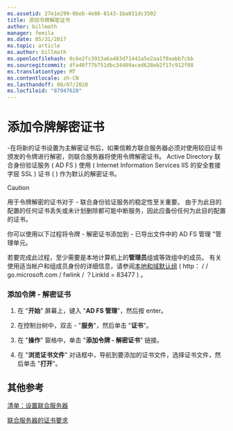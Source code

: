 ```yaml
---
ms.assetid: 27e1e299-0beb-4e86-8143-1ba031dc3502
title: 添加令牌解密证书
author: billmath
manager: femila
ms.date: 05/31/2017
ms.topic: article
ms.author: billmath
ms.openlocfilehash: 0c6e2fc3913a6a483d71441a5e2aa1f0aabb7cbb
ms.sourcegitcommit: dfa48f77b751dbc34409aced628eb2f17c912f08
ms.translationtype: MT
ms.contentlocale: zh-CN
ms.lasthandoff: 08/07/2020
ms.locfileid: "87947628"
---
```

# <a name="add-a-token-decrypting-certificate"></a>添加令牌解密证书

\-在将新的证书设置为主解密证书后，如果信赖方联合服务器必须对使用较旧证书颁发的令牌进行解密，则联合服务器将使用令牌解密证书。 Active Directory 联合身份验证服务 \( AD FS \) 使用 \( Internet Information Services IIS 的安全套接字层 SSL \) 证书 \( \) 作为默认的解密证书。

> [!CAUTION]
> 用于令牌解密的证书对于 \- 联合身份验证服务的稳定性至关重要。 由于为此目的配置的任何证书丢失或未计划删除都可能中断服务，因此应备份任何为此目的配置的证书。

你可以使用以下过程将令牌 \- 解密证书添加到 \- 已导出文件中的 AD FS 管理 "管理单元。

若要完成此过程，至少需要是本地计算机上的**管理员**组或等效组中的成员。  有关使用适当帐户和组成员身份的详细信息，请参阅[本地和域默认组](https://go.microsoft.com/fwlink/?LinkId=83477) \( http： \/ \/ go.microsoft.com \/ fwlink \/ ？LinkId \= 83477 \) 。

### <a name="to-add-a-token-decrypting-certificate"></a>添加令牌 \- 解密证书

1.  在 "**开始**" 屏幕上，键入 "**AD FS 管理**"，然后按 enter。

2.  在控制台树中，双击 \- "**服务**"，然后单击 "**证书**"。

3.  在 "**操作**" 窗格中，单击 "**添加令牌 \- 解密证书**" 链接。

4.  在 "**浏览证书文件**" 对话框中，导航到要添加的证书文件，选择证书文件，然后单击 "**打开**"。

## <a name="additional-references"></a>其他参考
[清单：设置联合服务器](Checklist--Setting-Up-a-Federation-Server.md)

[联合服务器的证书要求](../design/certificate-requirements-for-federation-servers.md)

